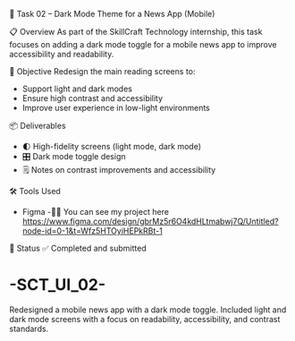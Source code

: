  🌙 Task 02 – Dark Mode Theme for a News App (Mobile)

 📋 Overview
As part of the SkillCraft Technology internship, this task focuses on adding a dark mode toggle for a mobile news app to improve accessibility and readability.

🎯 Objective
Redesign the main reading screens to:
- Support light and dark modes
- Ensure high contrast and accessibility
- Improve user experience in low-light environments

 📦 Deliverables
- 🌓 High-fidelity screens (light mode, dark mode)
- 🎛️ Dark mode toggle design
- 🗒️ Notes on contrast improvements and accessibility

 🛠 Tools Used
- Figma
-🧩📢 You can see my project here
https://www.figma.com/design/gbrMz5r6O4kdHLtmabwj7Q/Untitled?node-id=0-1&t=Wfz5HTOyiHEPkRBt-1

📌 Status
✅ Completed and submitted
# -SCT_UI_02-
Redesigned a mobile news app with a dark mode toggle. Included light and dark mode screens with a focus on readability, accessibility, and contrast standards.
